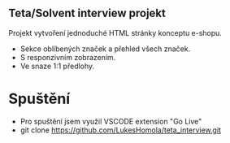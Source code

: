 ## Teta/Solvent interview projekt

Projekt vytvoření jednoduché HTML stránky konceptu e-shopu. 
- Sekce oblíbených značek a přehled všech značek.
- S responzivním zobrazením.
- Ve snaze 1:1 předlohy.

# Spuštění
- Pro spuštění jsem využil VSCODE extension "Go Live"
- git clone https://github.com/LukesHomola/teta_interview.git
